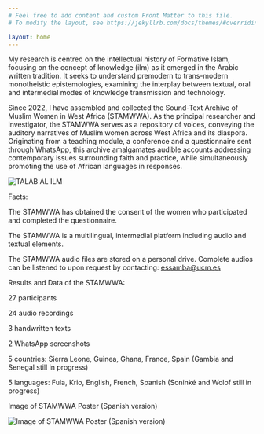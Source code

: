 ```yaml
---
# Feel free to add content and custom Front Matter to this file.
# To modify the layout, see https://jekyllrb.com/docs/themes/#overriding-theme-defaults

layout: home
---
```

My research is centred on the intellectual history of Formative Islam, focusing on the concept of knowledge (ilm) as it emerged in the Arabic written tradition. 
It seeks to understand premodern to trans-modern monotheistic epistemologies, examining the interplay between textual, oral and intermedial modes of knowledge transmission and technology. 

Since 2022, I have assembled and collected the Sound-Text Archive of Muslim Women in West Africa (STAMWWA). As the principal researcher and investigator, the STAMWWA serves as a repository of voices, conveying the auditory narratives of Muslim women across West Africa and its diaspora. Originating from a teaching module, a conference and a questionnaire sent through WhatsApp, this archive amalgamates audible accounts addressing contemporary issues surrounding faith and practice, while simultaneously promoting the use of African languages in responses.

![TALAB AL ILM](https://github.com/EstrellaSC/STAMWWA/assets/24605835/1a770c96-cd6a-4805-a03e-5a3e181756e9)

Facts:

The STAMWWA has obtained the consent of the women who participated and completed the questionnaire. 

The STAMWWA is a multilingual, intermedial platform including audio and textual elements. 

The STAMWWA audio files are stored on a personal drive. Complete audios can be listened to upon request by contacting: essamba@ucm.es

Results and Data of the STAMWWA:

27 participants

24 audio recordings

3 handwritten texts

2 WhatsApp screenshots

5 countries: Sierra Leone, Guinea, Ghana, France, Spain (Gambia and Senegal still in progress)

5 languages: Fula, Krio, English, French, Spanish (Soninké and Wolof still in progress)

Image of STAMWWA Poster (Spanish version) 

![Image of STAMWWA Poster (Spanish version)](https://github.com/EstrellaSC/STAMWWA/assets/24605835/812c8e99-d34e-4c7f-b3be-c592c9a2f536)

